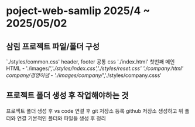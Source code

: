 # poject-web-samlip 2025/4 ~ 2025/05/02 
## 삼림 프로젝트 파일/폴더 구성
 `./styles/common.css' header, footer 공통 css
 './index.html' 첫번째 메인 HTML - './images/*','./styles/index.css','./styles/reset.css'
  './company.html' company/경영이념 - './images/company/*','./styles/company.csss'
## 프로젝트 폴더 생성 후 작업해야하는 것
 프로젝트 폴더 생성 후 vs code 연결 후 git 저장소 등록
 github 저장소 생성하고 위 폴더와 연결
 기본적인 폴더와 파일들 생성 후 정리
 